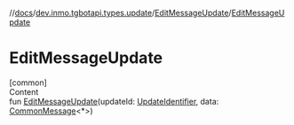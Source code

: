 //[docs](../../../index.md)/[dev.inmo.tgbotapi.types.update](../index.md)/[EditMessageUpdate](index.md)/[EditMessageUpdate](-edit-message-update.md)



# EditMessageUpdate  
[common]  
Content  
fun [EditMessageUpdate](-edit-message-update.md)(updateId: [UpdateIdentifier](../../dev.inmo.tgbotapi.types/index.md#%5Bdev.inmo.tgbotapi.types%2FUpdateIdentifier%2F%2F%2FPointingToDeclaration%2F%5D%2FClasslikes%2F625018081), data: [CommonMessage](../../dev.inmo.tgbotapi.types.message.abstracts/-common-message/index.md)<*>)  



